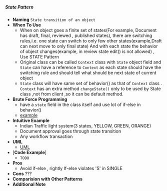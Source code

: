 ##### State Pattern
- **Naming** `State transition of an object`
- **When To Use**
    - When on object goes a finite set of states(For example, Document has draft, final, reviewed , published states),
    there are switching rules,i.e. one state can switch to only few other states(example,Draft can next move to only final state)
    And with each state the behavior of object changes(example, in review state edit() is not allowed)
    , Use STATE Pattern
    - Original class can be called `Context` class with `State` object field and `State` can have a reference to `Context` as each state should have the switching rule and should tell what should be next state of current object
    - `State` class will have same set of behavior() as that of `Context` class .
     `Context` has an extra method `changeState()` only to be used by State class ,not from client ,so it can be default method. 
- **Brute Force Programming**
    - have a `state` field in the class itself and use lot of if-else in behavior()
    - [example](./example/bruteforce/TVRemoteBasic.java) 
- **Intuitive Example**
    - Indian Traffic light system(3 states, YELLOW, GREEN, ORANGE)
    - Document approval goes through state transition
    - Any workflow transaction 
- **UML**
    - [UML](UML.puml)
- [**Code Example**]
    - `TODO`
- **Pros** 
    - Avoid if-else , rightly If-else violates 'S' in SINGLE
- **Cons**
    ???
- **Comparision with Other Patterns**
- **Additional Note**